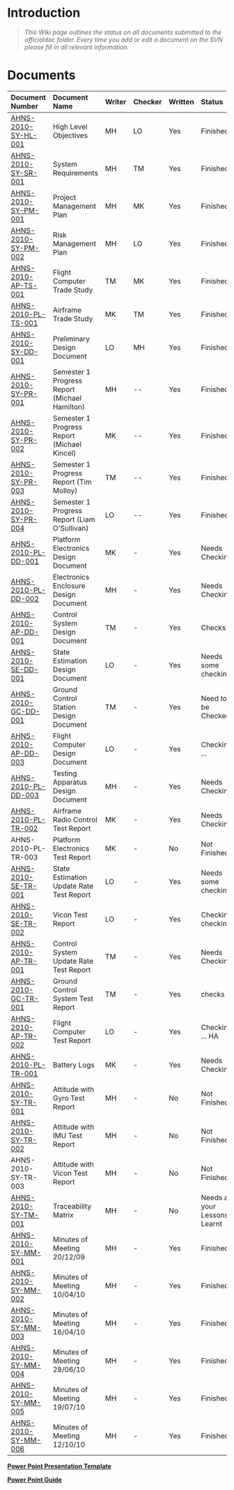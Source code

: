 # Introduction #

> _This Wiki page outlines the status on all documents submitted to the officialdoc folder. Every time you add or edit a document on the SVN please fill in all relevant information._

# Documents #

| **Document Number** | **Document Name** | **Writer** | **Checker** | **Written** | **Status** | **Checked** | **Order Number** |
|:--------------------|:------------------|:-----------|:------------|:------------|:-----------|:------------|:-----------------|
| [AHNS-2010-SY-HL-001](http://code.google.com/p/ahns10/source/browse/docproject/official_ahns/AHNS-2010-SY-HL-001.docx) | High Level Objectives | MH | LO | Yes | Finished. | Yes | A |
| [AHNS-2010-SY-SR-001](http://code.google.com/p/ahns10/source/browse/docproject/official_ahns/AHNS-2010-SY-SR-001.docx) |  System Requirements | MH | TM | Yes | Finished. | Yes | B |
| [AHNS-2010-SY-PM-001](http://code.google.com/p/ahns10/source/browse/docproject/official_ahns/AHNS-2010-SY-PM-001.docx) | Project Management Plan | MH | MK | Yes |Finished. | Yes | C |
| [AHNS-2010-SY-PM-002](http://code.google.com/p/ahns10/source/browse/docproject/official_ahns/AHNS-2010-SY-PM-002.docx) | Risk Management Plan | MH | LO | Yes | Finished | Yes | D |
| [AHNS-2010-AP-TS-001](http://code.google.com/p/ahns10/source/browse/docproject/official_ahns/AHNS-2010-AP-TS-001.docx) | Flight Computer Trade Study | TM | MK | Yes | Finished. | Yes | E |
| [AHNS-2010-PL-TS-001](http://code.google.com/p/ahns10/source/browse/docproject/official_ahns/AHNS-2010-PL-TS-001.docx) | Airframe Trade Study | MK | TM | Yes | Finished. | Yes | F |
| [AHNS-2010-SY-DD-001](http://code.google.com/p/ahns10/source/browse/docproject/official_ahns/AHNS-2010-SY-DD-001.docx) | Preliminary Design Document | LO | MH | Yes | Finished.  | Yes | G |
| [AHNS-2010-SY-PR-001](http://code.google.com/p/ahns10/source/browse/docproject/official_ahns/AHNS-2010-SY-PR-001.docx) | Semester 1 Progress Report (Michael Hamilton) | MH | -- | Yes | Finished  | Yes | H |
| [AHNS-2010-SY-PR-002](http://code.google.com/p/ahns10/source/browse/docproject/official_ahns/AHNS-2010-SY-PR-002.docx) | Semester 1 Progress Report (Michael Kincel) | MK | -- | Yes | Finished  | Yes | I |
| [AHNS-2010-SY-PR-003](http://code.google.com/p/ahns10/source/browse/docproject/official_ahns/AHNS-2010-SY-PR-003.docx) | Semester 1 Progress Report (Tim Molloy) | TM | -- | Yes | Finished  | Yes | J |
| [AHNS-2010-SY-PR-004](http://code.google.com/p/ahns10/source/browse/docproject/official_ahns/AHNS-2010-SY-PR-004.docx) | Semester 1 Progress Report (Liam O'Sullivan) | LO | -- | Yes | Finished  | Yes | K |
| [AHNS-2010-PL-DD-001](http://code.google.com/p/ahns10/source/browse/docproject/official_ahns/AHNS-2010-PL-DD-001.docx) | Platform Electronics Design Document | MK | - | Yes | Needs Checking | No | L |
| [AHNS-2010-PL-DD-002](http://code.google.com/p/ahns10/source/browse/docproject/official_ahns/AHNS-2010-PL-DD-002.docx) | Electronics Enclosure Design Document | MH | - | Yes | Needs Checking| No | M |
| [AHNS-2010-AP-DD-001](http://code.google.com/p/ahns10/source/browse/docproject/official_ahns/AHNS-2010-AP-DD-001.docx) | Control System Design Document | TM | - | Yes | Checks | No | N |
| [AHNS-2010-SE-DD-001](http://code.google.com/p/ahns10/source/browse/docproject/official_ahns/AHNS-2010-SE-DD-001.docx) | State Estimation Design Document | LO | - | Yes | Needs some checking | No | O |
| [AHNS-2010-GC-DD-001 ](http://code.google.com/p/ahns10/source/browse/docproject/official_ahns/AHNS-2010-GC-DD-001.docx) | Ground Control Station Design Document | TM | - | Yes | Need to be Checked. | No | P |
| [AHNS-2010-AP-DD-003](http://code.google.com/p/ahns10/source/browse/docproject/official_ahns/AHNS-2010-AP-DD-003.docx) | Flight Computer Design Document | LO | - | Yes | Checking ... | No | Q |
| [AHNS-2010-PL-DD-003](http://code.google.com/p/ahns10/source/browse/docproject/official_ahns/AHNS-2010-PL-DD-003.docx) | Testing Apparatus Design Document | MH | - | Yes | Needs Checking | No | R |
| [AHNS-2010-PL-TR-002](http://code.google.com/p/ahns10/source/browse/docproject/official_ahns/AHNS-2010-PL-TR-002.docx)| Airframe Radio Control Test Report | MK | - | Yes| Needs Checking | No | S |
| AHNS-2010-PL-TR-003 | Platform Electronics Test Report | MK | - | No | Not Finished | No | T |
| [AHNS-2010-SE-TR-001](http://code.google.com/p/ahns10/source/browse/docproject/official_ahns/AHNS-2010-SE-TR-001.docx) | State Estimation Update Rate Test Report | LO | - | Yes | Needs some checking | No | U |
| [AHNS-2010-SE-TR-002](http://code.google.com/p/ahns10/source/browse/docproject/official_ahns/AHNS-2010-SE-TR-002.docx) | Vicon Test Report | LO | - | Yes | Checking checking | No | V |
| [AHNS-2010-AP-TR-001](http://code.google.com/p/ahns10/source/browse/docproject/official_ahns/AHNS-2010-AP-TR-001.docx) | Control System Update Rate Test Report | TM | - | Yes | Needs Checking | No | W |
| [AHNS-2010-GC-TR-001](http://code.google.com/p/ahns10/source/browse/docproject/official_ahns/AHNS-2010-GC-TR-001.docx) | Ground Control System Test Report | TM | - | Yes | checks | No | X |
| [AHNS-2010-AP-TR-002](http://code.google.com/p/ahns10/source/browse/docproject/official_ahns/AHNS-2010-AP-TR-002.docx) | Flight Computer Test Report | LO | - | Yes | Checking ... HA | No | Y |
| [AHNS-2010-PL-TR-001](http://code.google.com/p/ahns10/source/browse/docproject/official_ahns/AHNS-2010-PL-TR-001.docx) | Battery Logs | MK | - | Yes | Needs Checking | No | Z |
| [AHNS-2010-SY-TR-001](http://code.google.com/p/ahns10/source/browse/docproject/official_ahns/AHNS-2010-SY-TR-001.docx) | Attitude with Gyro Test Report | MH | - | No | Not Finished | No | AA |
| [AHNS-2010-SY-TR-002](http://code.google.com/p/ahns10/source/browse/docproject/official_ahns/AHNS-2010-SY-TR-002.docx) | Attitude with IMU Test Report | MH | - | No | Not Finished | No | BB |
| AHNS-2010-SY-TR-003 | Altitude with Vicon Test Report | MH | - | No | Not Finished | No | CC |
| [AHNS-2010-SY-TM-001](http://code.google.com/p/ahns10/source/browse/docproject/official_ahns/AHNS-2010-SY-TM-001.docx) | Traceability Matrix | MH | - | No | Needs all your Lessons Learnt | No | EE |
| [AHNS-2010-SY-MM-001](http://code.google.com/p/ahns10/source/browse/docproject/official_ahns/AHNS-2010-SY-MM-001.docx) | Minutes of Meeting 20/12/09 | MH | - | Yes | Finished. | - | FF |
| [AHNS-2010-SY-MM-002](http://code.google.com/p/ahns10/source/browse/docproject/official_ahns/AHNS-2010-SY-MM-002.docx) | Minutes of Meeting 10/04/10 | MH | - | Yes | Finished. | - | GG |
| [AHNS-2010-SY-MM-003](http://code.google.com/p/ahns10/source/browse/docproject/official_ahns/AHNS-2010-SY-MM-003.docx) | Minutes of Meeting 16/04/10 | MH | - | Yes | Finished. | - | HH |
| [AHNS-2010-SY-MM-004](http://code.google.com/p/ahns10/source/browse/docproject/official_ahns/AHNS-2010-SY-MM-004.docx) | Minutes of Meeting 28/06/10| MH | - | Yes | Finished | - | II |
| [AHNS-2010-SY-MM-005](http://code.google.com/p/ahns10/source/browse/docproject/official_ahns/AHNS-2010-SY-MM-005.docx) | Minutes of Meeting 19/07/10 | MH | - | Yes | Finished | - | JJ |
| [AHNS-2010-SY-MM-006](http://code.google.com/p/ahns10/source/browse/docproject/official_ahns/AHNS-2010-SY-MM-005.docx) | Minutes of Meeting 12/10/10 | MH | - | Yes | Finished | - | KK |


**[Power Point Presentation Template](http://code.google.com/p/ahns10/source/browse/docproject/official_ahns/presentations/Semester2_Pres_Temp.pptx)**

**[Power Point Guide](http://code.google.com/p/ahns10/source/browse/docproject/official_ahns/presentations/Presentation.docx)**
